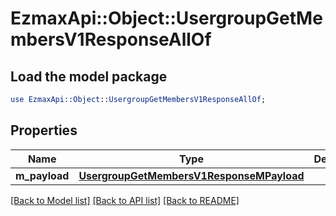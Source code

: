 # EzmaxApi::Object::UsergroupGetMembersV1ResponseAllOf

## Load the model package
```perl
use EzmaxApi::Object::UsergroupGetMembersV1ResponseAllOf;
```

## Properties
Name | Type | Description | Notes
------------ | ------------- | ------------- | -------------
**m_payload** | [**UsergroupGetMembersV1ResponseMPayload**](UsergroupGetMembersV1ResponseMPayload.md) |  | 

[[Back to Model list]](../README.md#documentation-for-models) [[Back to API list]](../README.md#documentation-for-api-endpoints) [[Back to README]](../README.md)


